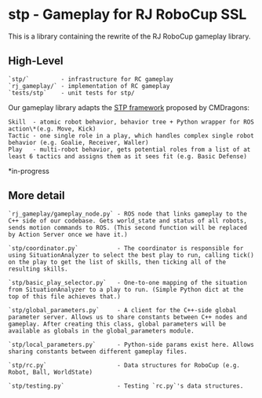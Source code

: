 # stp - Gameplay for RJ RoboCup SSL
This is a library containing the rewrite of the RJ RoboCup gameplay library.

## High-Level
```
`stp/`         - infrastructure for RC gameplay
`rj_gameplay/` - implementation of RC gameplay
`tests/stp`    - unit tests for stp/
```

Our gameplay library adapts the [STP framework](https://citeseerx.ist.psu.edu/viewdoc/download?doi=10.1.1.61.1972&rep=rep1&type=pdf) proposed by CMDragons:
```
Skill  - atomic robot behavior, behavior tree + Python wrapper for ROS action\*(e.g. Move, Kick)
Tactic - one single role in a play, which handles complex single robot behavior (e.g. Goalie, Receiver, Waller)
Play   - multi-robot behavior, gets potential roles from a list of at least 6 tactics and assigns them as it sees fit (e.g. Basic Defense)
```
\*in-progress

## More detail

```
`rj_gameplay/gameplay_node.py` - ROS node that links gameplay to the C++ side of our codebase. Gets world_state and status of all robots, sends motion commands to ROS. (This second function will be replaced by Action Server once we have it.)

`stp/coordinator.py`           - The coordinator is responsible for using SituationAnalyzer to select the best play to run, calling tick() on the play to get the list of skills, then ticking all of the resulting skills.

`stp/basic_play_selector.py`   - One-to-one mapping of the situation from SituationAnalyzer to a play to run. (Simple Python dict at the top of this file achieves that.)

`stp/global_parameters.py`     - A client for the C++-side global parameter server. Allows us to share constants between C++ nodes and gameplay. After creating this class, global parameters will be available as globals in the global_parameters module.

`stp/local_parameters.py`      - Python-side params exist here. Allows sharing constants between different gameplay files.

`stp/rc.py`                    - Data structures for RoboCup (e.g. Robot, Ball, WorldState)

`stp/testing.py`               - Testing `rc.py`'s data structures.
```
